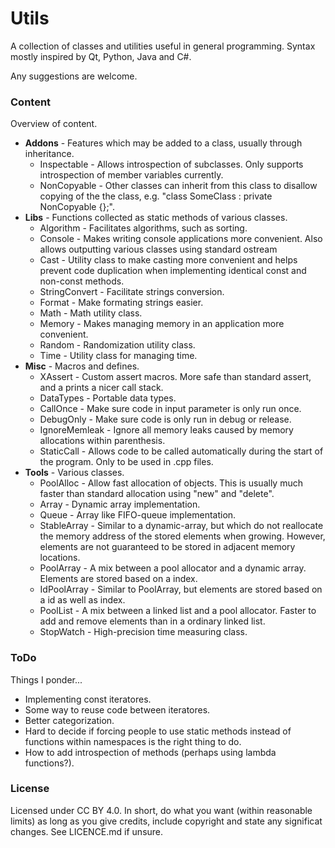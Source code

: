 # Utils
A collection of classes and utilities useful in general programming. Syntax mostly inspired by Qt, Python, Java and C#.

Any suggestions are welcome.

### Content
Overview of content.
* **Addons** - Features which may be added to a class, usually through inheritance.
    * Inspectable - Allows introspection of subclasses. Only supports introspection of member variables currently.
    * NonCopyable - Other classes can inherit from this class to disallow copying of the the
    class, e.g. "class SomeClass : private NonCopyable {};".
* **Libs** - Functions collected as static methods of various classes.
    * Algorithm - Facilitates algorithms, such as sorting.
    * Console - Makes writing console applications more convenient. Also allows outputting various classes using standard ostream
    * Cast - Utility class to make casting more convenient and helps prevent code duplication when implementing identical     const and non-const methods.
    * StringConvert - Facilitate strings conversion.
    * Format - Make formating strings easier.
    * Math - Math utility class.
    * Memory - Makes managing memory in an application more convenient.
    * Random - Randomization utility class.
    * Time - Utility class for managing time.
* **Misc** - Macros and defines.
    * XAssert - Custom assert macros. More safe than standard assert, and a prints a nicer call stack. 
    * DataTypes - Portable data types. 
    * CallOnce - Make sure code in input parameter is only run once.
    * DebugOnly - Make sure code is only run in debug or release.
    * IgnoreMemleak - Ignore all memory leaks caused by memory allocations within parenthesis.
    * StaticCall - Allows code to be called automatically during the start of the program. Only to be used in .cpp files.
* **Tools** - Various classes.
    * PoolAlloc - Allow fast allocation of objects. This is usually much faster than standard allocation using "new" and "delete".
    * Array - Dynamic array implementation. 
    * Queue - Array like FIFO-queue implementation. 
    * StableArray - Similar to a dynamic-array, but which do not reallocate the memory address of the stored elements when growing. However, elements are not guaranteed to be stored in adjacent memory locations.
    * PoolArray - A mix between a pool allocator and a dynamic array. Elements are stored based on a index.
    * IdPoolArray - Similar to PoolArray, but elements are stored based on a id as well as index.
    * PoolList - A mix between a linked list and a pool allocator. Faster to add and remove elements than in a ordinary linked list.
    * StopWatch - High-precision time measuring class.

### ToDo
Things I ponder...
* Implementing const iteratores.
* Some way to reuse code between iteratores.
* Better categorization.
* Hard to decide if forcing people to use static methods instead of functions within namespaces is the right thing to do.
* How to add introspection of methods (perhaps using lambda functions?).

### License
Licensed under CC BY 4.0. In short, do what you want (within reasonable limits) as long as you give credits, include copyright and state any significat changes. See LICENCE.md if unsure.